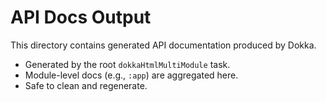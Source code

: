 # API Docs Output

This directory contains generated API documentation produced by Dokka.

- Generated by the root `dokkaHtmlMultiModule` task.
- Module-level docs (e.g., `:app`) are aggregated here.
- Safe to clean and regenerate.
